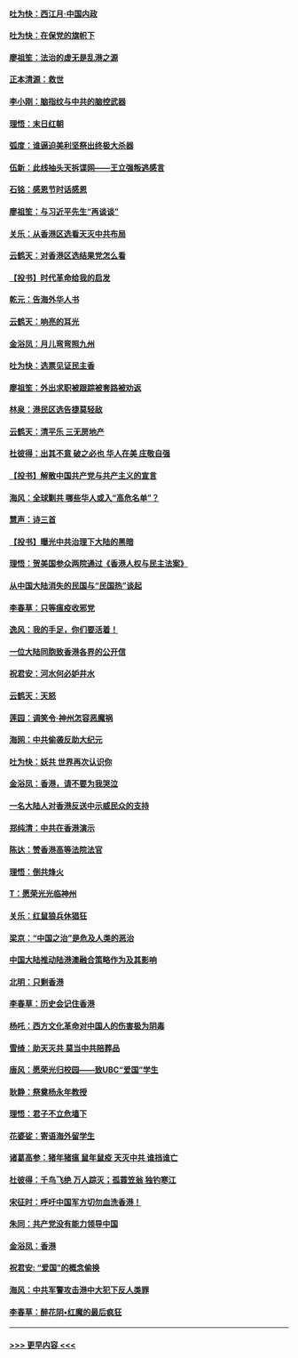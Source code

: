 #### [吐为快：西江月·中国内政](../pages/nsc993/n11692071.md?t=12011311) 
#### [吐为快：在保党的旗帜下](../pages/nsc993/n11691188.md?t=12011311) 
#### [廖祖笙：法治的虚无是乱港之源](../pages/nsc993/n11690605.md?t=12011311) 
#### [正本清源：救世](../pages/nsc993/n11689134.md?t=12011311) 
#### [李小刚：脑指纹与中共的脑控武器](../pages/nsc993/n11688900.md?t=12011311) 
#### [理悟：末日红朝](../pages/nsc993/n11688829.md?t=12011311) 
#### [弧度：谁逼迫美利坚祭出终极大杀器](../pages/nsc993/n11688735.md?t=12011311) 
#### [伍新：此线抽头天拆谍网——王立强叛逃感言](../pages/nsc993/n11687981.md?t=12011311) 
#### [石铭：感恩节时话感恩](../pages/nsc993/n11687568.md?t=12011311) 
#### [廖祖笙：与习近平先生“再谈谈”](../pages/nsc993/n11687005.md?t=12011311) 
#### [关乐：从香港区选看天灭中共布局](../pages/nsc993/n11686647.md?t=12011311) 
#### [云鹤天：对香港区选结果党怎么看](../pages/nsc993/n11686216.md?t=12011311) 
#### [【投书】时代革命给我的启发](../pages/nsc993/n11684287.md?t=12011311) 
#### [乾元：告海外华人书](../pages/nsc993/n11684044.md?t=12011311) 
#### [云鹤天：响亮的耳光](../pages/nsc993/n11684254.md?t=12011311) 
#### [金浴凤：月儿弯弯照九州](../pages/nsc993/n11684231.md?t=12011311) 
#### [吐为快：选票见证民主香](../pages/nsc993/n11684206.md?t=12011311) 
#### [廖祖笙：外出求职被跟踪被套路被劝返](../pages/nsc993/n11683874.md?t=12011311) 
#### [林泉：港民区选告捷莫轻敌](../pages/nsc993/n11683930.md?t=12011311) 
#### [云鹤天：清平乐 三无房地产](../pages/nsc993/n11681521.md?t=12011311) 
#### [杜彼得：出其不意 破之必也 华人在美 庄敬自强](../pages/nsc993/n11679554.md?t=12011311) 
#### [【投书】解散中国共产党与共产主义的宣言](../pages/nsc993/n11679177.md?t=12011311) 
#### [海风：全球剿共 哪些华人或入“高危名单”？](../pages/nsc993/n11678617.md?t=12011311) 
#### [慧声：诗三首](../pages/nsc993/n11678848.md?t=12011311) 
#### [【投书】曝光中共治理下大陆的黑暗](../pages/nsc993/n11678674.md?t=12011311) 
#### [理悟：贺美国参众两院通过《香港人权与民主法案》](../pages/nsc993/n11678104.md?t=12011311) 
#### [从中国大陆消失的民国与“民国热”谈起](../pages/nsc993/n11678075.md?t=12011311) 
#### [李春草：只等瘟疫收邪党](../pages/nsc993/n11677308.md?t=12011311) 
#### [逸风：我的手足，你们要活着！](../pages/nsc993/n11676352.md?t=12011311) 
#### [一位大陆同胞致香港各界的公开信](../pages/nsc993/n11675761.md?t=12011311) 
#### [祝君安：河水何必妒井水](../pages/nsc993/n11675746.md?t=12011311) 
#### [云鹤天：天怒](../pages/nsc993/n11675718.md?t=12011311) 
#### [莲园：调笑令‧神州怎容恶魔祸](../pages/nsc993/n11675648.md?t=12011311) 
#### [海网：中共偷袭反助大纪元](../pages/nsc993/n11673515.md?t=12011311) 
#### [吐为快：妖共 世界再次认识你](../pages/nsc993/n11673506.md?t=12011311) 
#### [金浴凤：香港，请不要为我哭泣](../pages/nsc993/n11673248.md?t=12011311) 
#### [一名大陆人对香港反送中示威民众的支持](../pages/nsc993/n11672615.md?t=12011311) 
#### [郑纯清：中共在香港演示](../pages/nsc993/n11670539.md?t=12011311) 
#### [陈达：赞香港高等法院法官](../pages/nsc993/n11669542.md?t=12011311) 
#### [理悟：倒共烽火](../pages/nsc993/n11668844.md?t=12011311) 
#### [T：愿荣光光临神州](../pages/nsc993/n11668421.md?t=12011311) 
#### [关乐：红鼠狼兵休猖狂](../pages/nsc993/n11668378.md?t=12011311) 
#### [梁京：“中国之治”是危及人类的恶治](../pages/nsc993/n11668328.md?t=12011311) 
#### [中国大陆推动陆港澳融合策略作为及其影响](../pages/nsc993/n11668157.md?t=12011311) 
#### [北明：只剩香港](../pages/nsc993/n11668002.md?t=12011311) 
#### [李春草：历史会记住香港](../pages/nsc993/n11667927.md?t=12011311) 
#### [杨吒：西方文化革命对中国人的伤害极为阴毒](../pages/nsc993/n11664521.md?t=12011311) 
#### [雪绮：助天灭共 莫当中共陪葬品](../pages/nsc993/n11662650.md?t=12011311) 
#### [唐风：愿荣光归校园——致UBC“爱国”学生](../pages/nsc993/n11662194.md?t=12011311) 
#### [耿静：祭奠杨永年教授](../pages/nsc993/n11662514.md?t=12011311) 
#### [理悟：君子不立危墙下](../pages/nsc993/n11662172.md?t=12011311) 
#### [花婆娑：寄语海外留学生](../pages/nsc993/n11662121.md?t=12011311) 
#### [诸葛高参：猪年猪瘟 鼠年鼠疫 天灭中共 谁挡谁亡](../pages/nsc993/n11661980.md?t=12011311) 
#### [杜彼得：千鸟飞绝 万人踪灭；孤蓑笠翁 独钓寒江](../pages/nsc993/n11661170.md?t=12011311) 
#### [宋征时：呼吁中国军方切勿血洗香港！](../pages/nsc993/n11415318.md?t=12011311) 
#### [朱同：共产党没有能力领导中国](../pages/nsc993/n11660421.md?t=12011311) 
#### [金浴凤：香港](../pages/nsc993/n11660419.md?t=12011311) 
#### [祝君安: “爱国”的概念偷换](../pages/nsc993/n11659706.md?t=12011311) 
#### [海风：中共军警攻击港中大犯下反人类罪](../pages/nsc993/n11659632.md?t=12011311) 
#### [李春草：醉花阴•红魔的最后疯狂](../pages/nsc993/n11659287.md?t=12011311) 

----
#### [ >>> 更早内容 <<< ](../indexes/nsc993-earlier.md)
